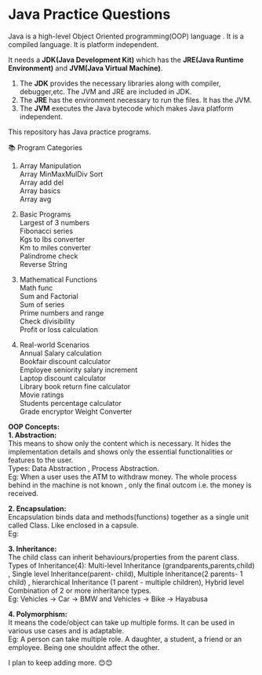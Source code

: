 #   Java Practice Questions

Java is a high-level Object Oriented programming(OOP) language . 
 It is a compiled language. It is platform independent.    

It needs a **JDK(Java Development Kit)** which has the **JRE(Java Runtime Environment)** and **JVM(Java Virtual Machine)**.
1. The **JDK** provides the necessary libraries along with compiler, debugger,etc. The JVM and JRE are included in JDK. 
2. The **JRE** has the environment necessary to run the files. It has the JVM.
3. The **JVM** executes the Java bytecode which makes Java platform independent.

This repository has Java practice programs.    


📚 Program Categories  
  
1. Array Manipulation  
Array MinMaxMulDiv Sort  
Array add del  
Array basics  
Array avg  
  
2. Basic Programs   
Largest of 3 numbers  
Fibonacci series  
Kgs to lbs converter  
Km to miles converter  
Palindrome check  
Reverse String  
  
3. Mathematical Functions  
Math func  
Sum and Factorial  
Sum of series  
Prime numbers and range  
Check divisibility  
Profit or loss calculation  
  
4. Real-world Scenarios  
Annual Salary calculation  
Bookfair discount calculator  
Employee seniority salary increment  
Laptop discount calculator  
Library book return fine calculator  
Movie ratings  
Students percentage calculator  
Grade encryptor
Weight Converter  


**OOP Concepts:**  
**1. Abstraction:**  
This means to show only the content which is necessary. It hides the implementation details and shows only the essential functionalities or features to the user.  
Types: Data Abstraction , Process Abstraction.  
Eg: When a user uses the ATM to withdraw money. The whole process behind in the machine is not known , only the final outcom i.e. the money is received.  


**2. Encapsulation:**  
Encapsulation binds data and methods(functions) together as a single unit called Class. Like enclosed in a capsule.  
Eg: 


**3. Inheritance:**  
The child class can inherit behaviours/properties from the parent class.  
Types of Inheritance(4): Multi-level Inheritance (grandparents,parents,child) , Single level Inheritance(parent- child), Multiple Inheritance(2 parents- 1 child) , hierarchical Inheritance (1 parent - multiple children), Hybrid level Combination of 2 or more inheritance types.    
Eg: Vehicles -> Car -> BMW and  Vehicles -> Bike -> Hayabusa  


**4. Polymorphism:**  
It means the code/object can take up multiple forms. It can be used in various use cases and is adaptable.  
Eg: A person can take multiple role. A daughter, a student, a friend or an employee. Being one shouldnt affect the other.   

  
I plan to keep adding more. 😊😊  
